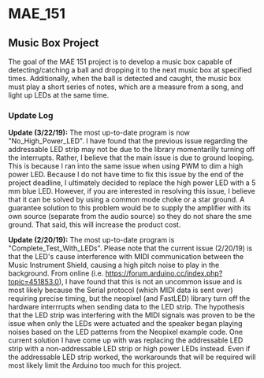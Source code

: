 # MAE_151
## Music Box Project

The goal of the MAE 151 project is to develop a music box capable of detecting/catching a ball and dropping it to the next music box at specified times. Additionally, when the ball is detected and caught, the music box must play a short series of notes, which are a measure from a song, and light up LEDs at the same time. 

### Update Log

**Update (3/22/19):** The most up-to-date program is now "No_High_Power_LED". I have found that the previous issue regarding the addressable LED strip may not be due to the library momentarilly turning off the interrupts. Rather, I believe that the main issue is due to ground looping. This is because I ran into the same issue when using PWM to dim a high power LED. Because I do not have time to fix this issue by the end of the project deadline, I ultimately decided to replace the high power LED with a 5 mm blue LED. However, if you are interested in resolving this issue, I believe that it can be solved by using a common mode choke or a star ground. A guarantee solution to this problem would be to supply the amplifier with its own source (separate from the audio source) so they do not share the sme ground. That said, this will increase the product cost. 

**Update (2/20/19):** The most up-to-date program is "Complete_Test_With_LEDs". Please note that the current issue (2/20/19) is that the LED's cause interference with MIDI communication between the Music Instrument Shield, causing a high pitch noise to play in the background. From online (i.e. https://forum.arduino.cc/index.php?topic=451853.0),  I have found that this is not an uncommon issue and is most likely because the Serial protocol (which MIDI data is sent over) requiring precise timing, but the neopixel (and FastLED) library turn off the hardware interrrupts when sending data to the LED strip. The hypothesis that the LED strip was interfering with the MIDI signals was proven to be the issue when only the LEDs were actuated and the speaker began playing noises based on the LED patterns from the Neopixel example code. One current solution I have come up with was replacing the addressable LED strip with a non-addressable LED strip or high power LEDs instead. Even if the addressable LED strip worked, the workarounds that will be required will most likely limit the Arduino too much for this project. 
